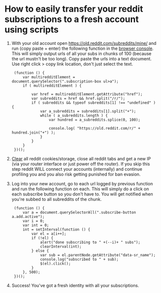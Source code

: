 # How to easily transfer your reddit subscriptions to a fresh account using scripts

1. With your old account open https://old.reddit.com/subreddits/mine/ and run (copy paste + enter) the following function in the [browser console](https://support.optimizely.com/hc/en-us/articles/4410284097549-Open-the-developer-console). This will simply output urls of all your subs in chunks of 100 (because the url mustn't be too long). Copy paste the urls into a text document. Use right click > copy link location, don't just select the text.

        (function () {
            var multiredditElement = document.querySelector(".subscription-box ul>a");
            if ( multiredditElement ) {

                var href = multiredditElement.getAttribute("href");
                var subreddits = href && href.split("/r/");
                if ( subreddits && typeof subreddits[1] !== "undefined" ) {
                    var a_subreddits = subreddits[1].split("+");
                    while ( a_subreddits.length ) {
                        var hundred = a_subreddits.splice(0, 100);

                        console.log( "https://old.reddit.com/r/" + hundred.join("+") );
                    }
                }
            }
        })();


2. [Clear](https://addons.mozilla.org/en-US/firefox/addon/cookie-quick-manager/) all reddit cookies/storage, close all reddit tabs and get a new IP (via your router interface or just power off the router). If you skip this step reddit WILL connect your accounts (internally) and continue profiling you and you also risk getting punished for ban evasion.


3. Log into your new account, go to each url logged by previous function and run the following function on each. This will simply do a click on each subscribe button so you don't have to. You will get notified when you're subbed to all subreddits of the chunk.

        (function () {
            var a = document.querySelectorAll(".subscribe-button a.add.active");
            var i = 0;
            var int = 0;
            int = setInterval(function () {
                var el = a[i++];
                if (!el) {
                    alert("done subscribing to " +(--i)+ " subs");
                    clearInterval(int);
                } else {
                    var sub = el.parentNode.getAttribute("data-sr_name");
                    console.log("subscribed to " + sub);
                    $(el).click();
                }
            }, 500);
        })();


4.  Success! You've got a fresh identity with all your subscriptions.
